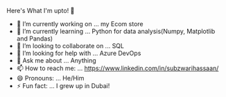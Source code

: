 Here's What I'm upto! 👋

- 🔭 I’m currently working on ... my Ecom store
- 🌱 I’m currently learning ... Python for data analysis(Numpy, Matplotlib and Pandas)
- 👯 I’m looking to collaborate on ... SQL
- 🤔 I’m looking for help with ... Azure DevOps
- 💬 Ask me about ... Anything
- 📫 How to reach me: ... https://www.linkedin.com/in/subzwarihassaan/
- 😄 Pronouns: ... He/Him
- ⚡ Fun fact: ... I grew up in Dubai! 

